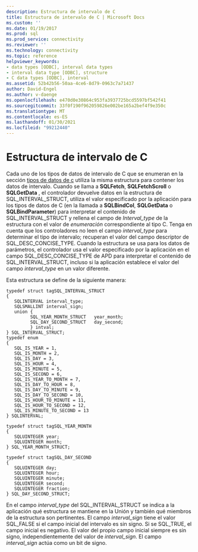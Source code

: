 ```yaml
---
description: Estructura de intervalo de C
title: Estructura de intervalo de C | Microsoft Docs
ms.custom: ''
ms.date: 01/19/2017
ms.prod: sql
ms.prod_service: connectivity
ms.reviewer: ''
ms.technology: connectivity
ms.topic: reference
helpviewer_keywords:
- data types [ODBC], interval data types
- interval data type [ODBC], structure
- C data types [ODBC], interval
ms.assetid: 52b42b56-50aa-4ce6-8d79-0963c7a71437
author: David-Engel
ms.author: v-daenge
ms.openlocfilehash: e470d0e30864c953fa3937725bcd5597bf542f41
ms.sourcegitcommit: 33f0f190f962059826e002be165a2bef4f9e350c
ms.translationtype: MT
ms.contentlocale: es-ES
ms.lasthandoff: 01/30/2021
ms.locfileid: "99212440"
---
```

# <a name="c-interval-structure"></a>Estructura de intervalo de C
Cada uno de los tipos de datos de intervalo de C que se enumeran en la sección [tipos de datos de c](../../../odbc/reference/appendixes/c-data-types.md) utiliza la misma estructura para contener los datos de intervalo. Cuando se llama a **SQLFetch**, **SQLFetchScroll** o **SQLGetData** , el controlador devuelve datos en la estructura de SQL_INTERVAL_STRUCT, utiliza el valor especificado por la aplicación para los tipos de datos de C (en la llamada a **SQLBindCol**, **SQLGetData** o **SQLBindParameter**) para interpretar el contenido de SQL_INTERVAL_STRUCT y rellena el campo de *Interval_type* de la estructura con el valor de *enumeración* correspondiente al tipo C. Tenga en cuenta que los controladores no leen el campo *interval_type* para determinar el tipo de intervalo; recuperan el valor del campo descriptor de SQL_DESC_CONCISE_TYPE. Cuando la estructura se usa para los datos de parámetros, el controlador usa el valor especificado por la aplicación en el campo SQL_DESC_CONCISE_TYPE de APD para interpretar el contenido de SQL_INTERVAL_STRUCT, incluso si la aplicación establece el valor del campo *interval_type* en un valor diferente.  
  
 Esta estructura se define de la siguiente manera:  
  
```  
typedef struct tagSQL_INTERVAL_STRUCT  
{  
   SQLINTERVAL interval_type;   
   SQLSMALLINT interval_sign;  
   union {  
         SQL_YEAR_MONTH_STRUCT   year_month;  
         SQL_DAY_SECOND_STRUCT   day_second;  
         } intval;  
} SQL_INTERVAL_STRUCT;  
typedef enum   
{  
   SQL_IS_YEAR = 1,  
   SQL_IS_MONTH = 2,  
   SQL_IS_DAY = 3,  
   SQL_IS_HOUR = 4,  
   SQL_IS_MINUTE = 5,  
   SQL_IS_SECOND = 6,  
   SQL_IS_YEAR_TO_MONTH = 7,  
   SQL_IS_DAY_TO_HOUR = 8,  
   SQL_IS_DAY_TO_MINUTE = 9,  
   SQL_IS_DAY_TO_SECOND = 10,  
   SQL_IS_HOUR_TO_MINUTE = 11,  
   SQL_IS_HOUR_TO_SECOND = 12,  
   SQL_IS_MINUTE_TO_SECOND = 13  
} SQLINTERVAL;  
  
typedef struct tagSQL_YEAR_MONTH  
{  
   SQLUINTEGER year;  
   SQLUINTEGER month;   
} SQL_YEAR_MONTH_STRUCT;  
  
typedef struct tagSQL_DAY_SECOND  
{  
   SQLUINTEGER day;  
   SQLUINTEGER hour;  
   SQLUINTEGER minute;  
   SQLUINTEGER second;  
   SQLUINTEGER fraction;  
} SQL_DAY_SECOND_STRUCT;  
```  
  
 En el campo *interval_type* del SQL_INTERVAL_STRUCT se indica a la aplicación qué estructura se mantiene en la Unión y también qué miembros de la estructura son pertinentes. El campo *interval_sign* tiene el valor SQL_FALSE si el campo inicial del intervalo es sin signo. Si se SQL_TRUE, el campo inicial es negativo. El valor del propio campo inicial siempre es sin signo, independientemente del valor de *interval_sign*. El campo *interval_sign* actúa como un bit de signo.
